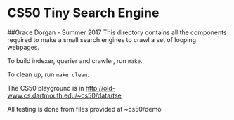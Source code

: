 # CS50 Tiny Search Engine

##Grace Dorgan - Summer 2017
This directory contains all the components required to make a small search 
engines to crawl a set of looping webpages.

To build indexer, querier and crawler, run `make`.

To clean up, run `make clean`.

The CS50 playground is in 
http://old-www.cs.dartmouth.edu/~cs50/data/tse

All testing is done from files provided at ~cs50/demo


